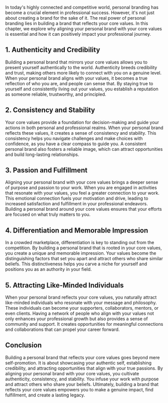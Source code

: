 
In today's highly connected and competitive world, personal branding has become a crucial element in professional success. However, it's not just about creating a brand for the sake of it. The real power of personal branding lies in building a brand that reflects your core values. In this chapter, we explore why aligning your personal brand with your core values is essential and how it can positively impact your professional journey.

## 1\. Authenticity and Credibility

Building a personal brand that mirrors your core values allows you to present yourself authentically to the world. Authenticity breeds credibility and trust, making others more likely to connect with you on a genuine level. When your personal brand aligns with your values, it becomes a true reflection of who you are, and people can sense that. By staying true to yourself and consistently living out your values, you establish a reputation as someone reliable, trustworthy, and principled.

## 2\. Consistency and Stability

Your core values provide a foundation for decision-making and guide your actions in both personal and professional realms. When your personal brand reflects these values, it creates a sense of consistency and stability. This consistency helps you navigate challenges and make choices with confidence, as you have a clear compass to guide you. A consistent personal brand also fosters a reliable image, which can attract opportunities and build long-lasting relationships.

## 3\. Passion and Fulfillment

Aligning your personal brand with your core values brings a deeper sense of purpose and passion to your work. When you are engaged in activities that resonate with your values, you feel a greater connection to your work. This emotional connection fuels your motivation and drive, leading to increased satisfaction and fulfillment in your professional endeavors. Building a personal brand around your core values ensures that your efforts are focused on what truly matters to you.

## 4\. Differentiation and Memorable Impression

In a crowded marketplace, differentiation is key to standing out from the competition. By building a personal brand that is rooted in your core values, you create a unique and memorable impression. Your values become the distinguishing factors that set you apart and attract others who share similar beliefs. This distinctiveness helps you carve a niche for yourself and positions you as an authority in your field.

## 5\. Attracting Like-Minded Individuals

When your personal brand reflects your core values, you naturally attract like-minded individuals who resonate with your message and philosophy. These individuals can become your supporters, collaborators, mentors, or even clients. Having a network of people who align with your values not only enhances your professional growth but also provides a sense of community and support. It creates opportunities for meaningful connections and collaborations that can propel your career forward.

## Conclusion

Building a personal brand that reflects your core values goes beyond mere self-promotion. It is about showcasing your authentic self, establishing credibility, and attracting opportunities that align with your true passions. By aligning your personal brand with your core values, you cultivate authenticity, consistency, and stability. You infuse your work with purpose and attract others who share your beliefs. Ultimately, building a brand that reflects your core values empowers you to make a genuine impact, find fulfillment, and create a lasting legacy.
